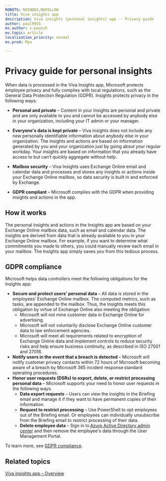 ```yaml
---
ROBOTS: NOINDEX,NOFOLLOW
title: Viva insights app
description: Viva insights (personal insights) app -- Privacy guide
author: paul9955
ms.author: v-pausch
ms.topic: article
localization_priority: normal 
ms.prod: Mya

---
```


# Privacy guide for personal insights

When data is processed in the Viva Insights app, Microsoft protects employee privacy and fully complies with local regulations, such as the General Data Protection Regulation (GDPR). Insights protects privacy in the following ways: 

 * **Personal and private** – Content in your Insights are personal and private and are only available to you and cannot be accessed by anybody else in your organization, including your IT admin or your manager. 

 * **Everyone's data is kept private** – Viva Insights does not include any new personally identifiable information about anybody else in your organization. The insights and actions are based on information generated by you and your organization just by going about your regular workday. Your insights are based on information that you already have access to but can’t quickly aggregate without help. 

 * **Mailbox security** – Viva Insights uses Exchange Online email and calendar data and processes and stores any insights or actions inside your Exchange Online mailbox, so data security is built in and enforced by Exchange. 

 * **GDPR compliant** – Microsoft complies with the GDPR when providing insights and actions in the app. 

## How it works

The personal insights and actions in the Insights app are based on your Exchange Online mailbox data, such as email and calendar data. The insights are derived from data that is already available to you in your Exchange Online mailbox. For example, if you want to determine what commitments you made to others, you could manually review each email in your mailbox. The Insights app simply saves you from this tedious process. 

 ## GDPR compliance 

Microsoft helps data controllers meet the following obligations for the Insights app: 
* **Secure and protect users’ personal data** &ndash; All data is stored in the employees’ Exchange Online mailbox. The computed metrics, such as tasks, are appended to the mailbox. Thus, the Insights meets this obligation by virtue of Exchange Online also meeting the obligation: 
   * Microsoft will not mine customer data in Exchange Online for advertising. 
   * Microsoft will not voluntarily disclose Exchange Online customer data to law enforcement agencies. 
   * Microsoft will meet all requirements related to encryption of Exchange Online data and implement controls to reduce security risks and help ensure business continuity, as described in ISO 27001 and 27018. 
* **Notify users in the event that a breach is detected** &ndash; Microsoft will notify customer privacy contacts within 72 hours of Microsoft becoming aware of a breach by Microsoft 365 incident response standard operating procedures. 
* **Honor user requests (DSRs) to export, delete, or restrict processing personal data** &ndash; Microsoft supports your need to honor user requests in the following ways. 
   * **Data export requests** &ndash; Users can view the insights in the Briefing email and manage it if they want to have permanent copies of their information. 
   * **Request to restrict processing** &ndash; Use PowerShell to opt employees out of the Briefing email. Or employees can individually unsubscribe from the Briefing email to restrict processing of their data. 
   * **Delete employee data** &ndash; Sign in to [Azure Active Directory admin center](https://aad.portal.azure.com/) and then remove the employee's data through the User Management Portal. 

To learn more, see [GDPR compliance](https://www.microsoft.com/trustCenter/privacy/gdpr). 


## Related topics

[Viva insights app &ndash; Overview](teams-app.md)

 